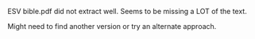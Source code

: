 

ESV bible.pdf did not extract well.  Seems to be missing a LOT of the text.

Might need to find another version or try an alternate approach.

